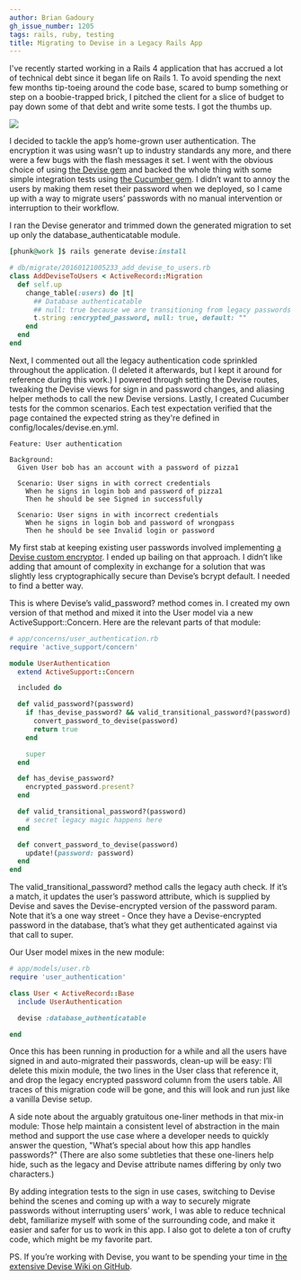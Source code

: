 ```yaml
---
author: Brian Gadoury
gh_issue_number: 1205
tags: rails, ruby, testing
title: Migrating to Devise in a Legacy Rails App
---
```


I've recently started working in a Rails 4 application that has accrued a lot of technical debt since it began life on Rails 1. To avoid spending the next few months tip-toeing around the code base, scared to bump something or step on a boobie-trapped brick, I pitched the client for a slice of budget to pay down some of that debt and write some tests. I got the thumbs up.

<img border="0" src="/blog/2016/02/22/devise-migration-legacy-rails-app/image-0.jpeg"/>

I decided to tackle the app’s home-grown user authentication. The encryption it was using wasn’t up to industry standards any more, and there were a few bugs with the flash messages it set. I went with the obvious choice of using [the Devise gem](https://rubygems.org/gems/devise) and backed the whole thing with some simple integration tests using [the Cucumber gem](https://rubygems.org/gems/cucumber). I didn’t want to annoy the users by making them reset their password when we deployed, so I came up with a way to migrate users’ passwords with no manual intervention or interruption to their workflow.

I ran the Devise generator and trimmed down the generated migration to set up only the database_authenticatable module.

```ruby
[phunk@work ]$ rails generate devise:install

# db/migrate/20160121005233_add_devise_to_users.rb
class AddDeviseToUsers < ActiveRecord::Migration
  def self.up
    change_table(:users) do |t|
      ## Database authenticatable
      ## null: true because we are transitioning from legacy passwords to devise
      t.string :encrypted_password, null: true, default: ""
    end
  end
end
```

Next, I commented out all the legacy authentication code sprinkled throughout the application. (I deleted it afterwards, but I kept it around for reference during this work.) I powered through setting the Devise routes, tweaking the Devise views for sign in and password changes, and aliasing helper methods to call the new Devise versions. Lastly, I created Cucumber tests for the common scenarios. Each test expectation verified that the page contained the expected string as they're defined in config/locales/devise.en.yml.

```nohighlight
Feature: User authentication

Background:
  Given User bob has an account with a password of pizza1

  Scenario: User signs in with correct credentials
    When he signs in login bob and password of pizza1
    Then he should be see Signed in successfully

  Scenario: User signs in with incorrect credentials
    When he signs in login bob and password of wrongpass
    Then he should be see Invalid login or password
```

My first stab at keeping existing user passwords involved implementing [a Devise custom encryptor](https://github.com/plataformatec/devise/wiki/How-To:-Create-a-custom-encryptor). I ended up bailing on that approach. I didn’t like adding that amount of complexity in exchange for a solution that was slightly less cryptographically secure than Devise’s bcrypt default. I needed to find a better way.

This is where Devise’s valid_password? method comes in. I created my own version of that method and mixed it into the User model via a new ActiveSupport::Concern. Here are the relevant parts of that module:

```ruby
# app/concerns/user_authentication.rb
require 'active_support/concern'

module UserAuthentication
  extend ActiveSupport::Concern

  included do

  def valid_password?(password)
    if !has_devise_password? && valid_transitional_password?(password)
      convert_password_to_devise(password)
      return true
    end

    super
  end

  def has_devise_password?
    encrypted_password.present?
  end

  def valid_transitional_password?(password)
    # secret legacy magic happens here
  end

  def convert_password_to_devise(password)
    update!(password: password)
  end
end
```

The valid_transitional_password? method calls the legacy auth check. If it’s a match, it updates the user’s password attribute, which is supplied by Devise and saves the Devise-encrypted version of the password param. Note that it’s a one way street - Once they have a Devise-encrypted password in the database, that’s what they get authenticated against via that call to super.

Our User model mixes in the new module:

```ruby
# app/models/user.rb
require 'user_authentication'

class User < ActiveRecord::Base
  include UserAuthentication

  devise :database_authenticatable

end
```

Once this has been running in production for a while and all the users have signed in and auto-migrated their passwords, clean-up will be easy: I’ll delete this mixin module, the two lines in the User class that reference it, and drop the legacy encrypted password column from the users table. All traces of this migration code will be gone, and this will look and run just like a vanilla Devise setup.

A side note about the arguably gratuitous one-liner methods in that mix-in module: Those help maintain a consistent level of abstraction in the main method and support the use case where a developer needs to quickly answer the question, "What’s special about how this app handles passwords?" (There are also some subtleties that these one-liners help hide, such as the legacy and Devise attribute names differing by only two characters.)

By adding integration tests to the sign in use cases, switching to Devise behind the scenes and coming up with a way to securely migrate passwords without interrupting users’ work, I was able to reduce technical debt, familiarize myself with some of the surrounding code, and make it easier and safer for us to work in this app. I also got to delete a ton of crufty code, which might be my favorite part.

PS. If you’re working with Devise, you want to be spending your time in [the extensive Devise Wiki on GitHub](https://github.com/plataformatec/devise/wiki).
